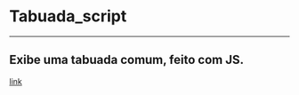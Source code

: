 # Tabuada_script
---
 **Exibe uma tabuada comum, feito com JS.**
---
 [link](https://montalvas.github.io/Tabuada_script/)
